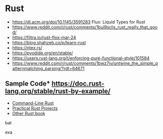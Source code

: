 # Rust
* https://dl.acm.org/doi/10.1145/3591283 Flux: Liquid Types for Rust
* https://www.reddit.com/r/rust/comments/1bul9sr/is_rust_really_that_good/ 
* https://filtra.io/rust-flox-mar-24 
* https://blog.shahzeb.co/p/learn-rust
* https://ntex.rs/ 
* https://pyodide.org/en/stable/ 
* https://users.rust-lang.org/t/enforcing-pure-functional-style/101584
* https://www.reddit.com/r/rust/comments/1bwz7iv/untwine_the_simple_patternmatching_parsing/?rdt=64671

## Sample Code* https://doc.rust-lang.org/stable/rust-by-example/ 
* [Command-Line Rust](https://drive.google.com/file/d/11otsnVI7E6nZXWV9MMig-4MPxspwtBIR/view?usp=sharing)
* [Practical Rust Projects](https://drive.google.com/file/d/1cBAykJ_XCmMRe_37vo5Nd1VR3cy0Vm1r/view?usp=sharing)
* [Other Rust book](https://drive.google.com/file/d/1tqr0l-434cYYPe24IqewkRBbwsiSl1I7/view?usp=sharing)

bat

exa


